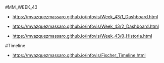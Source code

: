 
#MM_WEEK_43

*  https://mvazquezmassaro.github.io/infovis/Week_43/1_Dashboard.html

*  https://mvazquezmassaro.github.io/infovis/Week_43/2_Dashboard.html

*  https://mvazquezmassaro.github.io/infovis/Week_43/0_Historia.html


#Timeline
*  https://mvazquezmassaro.github.io/infovis/Fischer_Timeline.html
